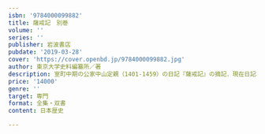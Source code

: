```yaml
---
isbn: '9784000099882'
title: 薩戒記　別巻
volume: ''
series: ''
publisher: 岩波書店
pubdate: '2019-03-28'
cover: 'https://cover.openbd.jp/9784000099882.jpg'
author: 東京大学史料編纂所／著
description: 室町中期の公家中山定親（1401-1459）の日記『薩戒記』の摘記．現在日記本体の残らない項目も多く含む．
price: '14000'
genre: ''
target: 専門
format: 全集・双書
content: 日本歴史

---
```

